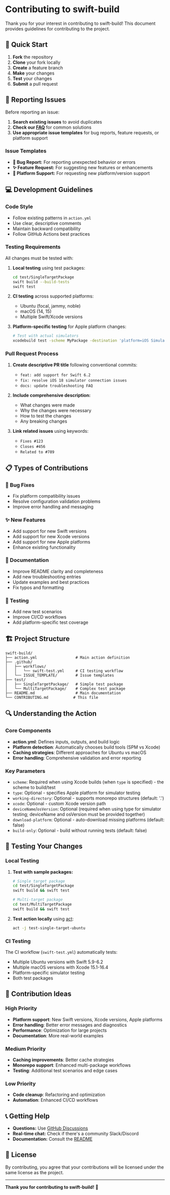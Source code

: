# Contributing to swift-build

Thank you for your interest in contributing to swift-build! This document provides guidelines for contributing to the project.

## 🚀 Quick Start

1. **Fork** the repository
2. **Clone** your fork locally
3. **Create** a feature branch
4. **Make** your changes
5. **Test** your changes
6. **Submit** a pull request

## 🐛 Reporting Issues

Before reporting an issue:

1. **Search existing issues** to avoid duplicates
2. **Check our [FAQ](https://github.com/brightdigit/swift-build#-troubleshooting--faq)** for common solutions
3. **Use appropriate issue templates** for bug reports, feature requests, or platform support

### Issue Templates

- **🐛 Bug Report:** For reporting unexpected behavior or errors
- **✨ Feature Request:** For suggesting new features or enhancements  
- **🚀 Platform Support:** For requesting new platform/version support

## 💻 Development Guidelines

### Code Style

- Follow existing patterns in `action.yml`
- Use clear, descriptive comments
- Maintain backward compatibility
- Follow GitHub Actions best practices

### Testing Requirements

All changes must be tested with:

1. **Local testing** using test packages:
   ```bash
   cd test/SingleTargetPackage
   swift build --build-tests
   swift test
   ```

2. **CI testing** across supported platforms:
   - Ubuntu (focal, jammy, noble)
   - macOS (14, 15)
   - Multiple Swift/Xcode versions

3. **Platform-specific testing** for Apple platform changes:
   ```bash
   # Test with actual simulators
   xcodebuild test -scheme MyPackage -destination 'platform=iOS Simulator,name=iPhone 15,OS=17.0'
   ```

### Pull Request Process

1. **Create descriptive PR title** following conventional commits:
   - `feat: add support for Swift 6.2`
   - `fix: resolve iOS 18 simulator connection issues`
   - `docs: update troubleshooting FAQ`

2. **Include comprehensive description:**
   - What changes were made
   - Why the changes were necessary
   - How to test the changes
   - Any breaking changes

3. **Link related issues** using keywords:
   - `Fixes #123`
   - `Closes #456`
   - `Related to #789`

## 📋 Types of Contributions

### 🔧 Bug Fixes

- Fix platform compatibility issues
- Resolve configuration validation problems
- Improve error handling and messaging

### ✨ New Features

- Add support for new Swift versions
- Add support for new Xcode versions
- Add support for new Apple platforms
- Enhance existing functionality

### 📖 Documentation

- Improve README clarity and completeness
- Add new troubleshooting entries
- Update examples and best practices
- Fix typos and formatting

### 🧪 Testing

- Add new test scenarios
- Improve CI/CD workflows
- Add platform-specific test coverage

## 🏗️ Project Structure

```
swift-build/
├── action.yml                 # Main action definition
├── .github/
│   ├── workflows/
│   │   └── swift-test.yml     # CI testing workflow
│   └── ISSUE_TEMPLATE/        # Issue templates
├── test/
│   ├── SingleTargetPackage/   # Simple test package
│   └── MultiTargetPackage/    # Complex test package
├── README.md                  # Main documentation
└── CONTRIBUTING.md           # This file
```

## 🔍 Understanding the Action

### Core Components

- **action.yml**: Defines inputs, outputs, and build logic
- **Platform detection**: Automatically chooses build tools (SPM vs Xcode)
- **Caching strategies**: Different approaches for Ubuntu vs macOS
- **Error handling**: Comprehensive validation and error reporting

### Key Parameters

- `scheme`: Required when using Xcode builds (when `type` is specified) - the scheme to build/test
- `type`: Optional - specifies Apple platform for simulator testing
- `working-directory`: Optional - supports monorepo structures (default: '.')
- `xcode`: Optional - custom Xcode version path
- `deviceName`/`osVersion`: Optional (required when using type for simulator testing; deviceName and osVersion must be provided together)
- `download-platform`: Optional - auto-download missing platforms (default: false)
- `build-only`: Optional - build without running tests (default: false)

## 🧪 Testing Your Changes

### Local Testing

1. **Test with sample packages:**
   ```bash
   # Single target package
   cd test/SingleTargetPackage
   swift build && swift test
   
   # Multi-target package
   cd test/MultiTargetPackage  
   swift build && swift test
   ```

2. **Test action locally** using [act](https://github.com/nektos/act):
   ```bash
   act -j test-single-target-ubuntu
   ```

### CI Testing

The CI workflow (`swift-test.yml`) automatically tests:
- Multiple Ubuntu versions with Swift 5.9-6.2
- Multiple macOS versions with Xcode 15.1-16.4
- Platform-specific simulator testing
- Both test packages

## 🎯 Contribution Ideas

### High Priority

- **Platform support**: New Swift versions, Xcode versions, Apple platforms
- **Error handling**: Better error messages and diagnostics
- **Performance**: Optimization for large projects
- **Documentation**: More real-world examples

### Medium Priority  

- **Caching improvements**: Better cache strategies
- **Monorepo support**: Enhanced multi-package workflows
- **Testing**: Additional test scenarios and edge cases

### Low Priority

- **Code cleanup**: Refactoring and optimization
- **Automation**: Enhanced CI/CD workflows

## 📞 Getting Help

- **Questions:** Use [GitHub Discussions](https://github.com/brightdigit/swift-build/discussions)
- **Real-time chat:** Check if there's a community Slack/Discord
- **Documentation:** Consult the [README](https://github.com/brightdigit/swift-build#readme)

## 📜 License

By contributing, you agree that your contributions will be licensed under the same license as the project.

---

**Thank you for contributing to swift-build!** 🎉